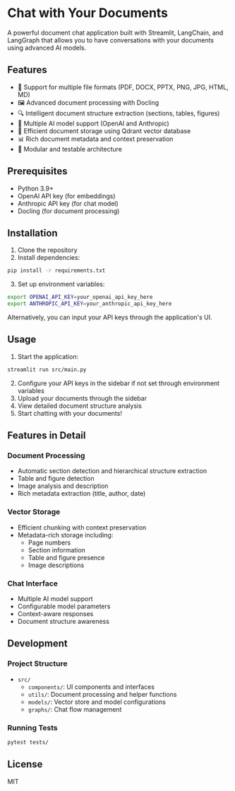 # Chat with Your Documents

A powerful document chat application built with Streamlit, LangChain, and LangGraph that allows you to have conversations with your documents using advanced AI models.

## Features

- 📄 Support for multiple file formats (PDF, DOCX, PPTX, PNG, JPG, HTML, MD)
- 🖼️ Advanced document processing with Docling
- 🔍 Intelligent document structure extraction (sections, tables, figures)
- 🤖 Multiple AI model support (OpenAI and Anthropic)
- 💾 Efficient document storage using Qdrant vector database
- 📊 Rich document metadata and context preservation
- 🎯 Modular and testable architecture

## Prerequisites

- Python 3.9+
- OpenAI API key (for embeddings)
- Anthropic API key (for chat model)
- Docling (for document processing)

## Installation

1. Clone the repository
2. Install dependencies:
```bash
pip install -r requirements.txt
```

3. Set up environment variables:
```bash
export OPENAI_API_KEY=your_openai_api_key_here
export ANTHROPIC_API_KEY=your_anthropic_api_key_here
```

Alternatively, you can input your API keys through the application's UI.

## Usage

1. Start the application:
```bash
streamlit run src/main.py
```

2. Configure your API keys in the sidebar if not set through environment variables
3. Upload your documents through the sidebar
4. View detailed document structure analysis
5. Start chatting with your documents!

## Features in Detail

### Document Processing
- Automatic section detection and hierarchical structure extraction
- Table and figure detection
- Image analysis and description
- Rich metadata extraction (title, author, date)

### Vector Storage
- Efficient chunking with context preservation
- Metadata-rich storage including:
  - Page numbers
  - Section information
  - Table and figure presence
  - Image descriptions

### Chat Interface
- Multiple AI model support
- Configurable model parameters
- Context-aware responses
- Document structure awareness

## Development

### Project Structure
- `src/`
  - `components/`: UI components and interfaces
  - `utils/`: Document processing and helper functions
  - `models/`: Vector store and model configurations
  - `graphs/`: Chat flow management

### Running Tests
```bash
pytest tests/
```

## License

MIT 